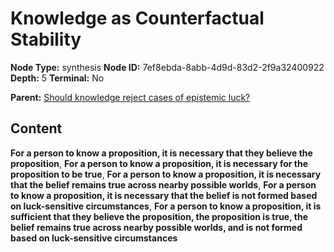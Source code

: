 # Knowledge as Counterfactual Stability

**Node Type:** synthesis
**Node ID:** 7ef8ebda-8abb-4d9d-83d2-2f9a32400922
**Depth:** 5
**Terminal:** No

**Parent:** [Should knowledge reject cases of epistemic luck?](should-knowledge-reject-cases-of-epistemic-luck-antithesis-b948f656-50cc-4562-befc-8ddcfee3266b.md)

## Content

**For a person to know a proposition, it is necessary that they believe the proposition**, **For a person to know a proposition, it is necessary for the proposition to be true**, **For a person to know a proposition, it is necessary that the belief remains true across nearby possible worlds**, **For a person to know a proposition, it is necessary that the belief is not formed based on luck-sensitive circumstances**, **For a person to know a proposition, it is sufficient that they believe the proposition, the proposition is true, the belief remains true across nearby possible worlds, and is not formed based on luck-sensitive circumstances**
